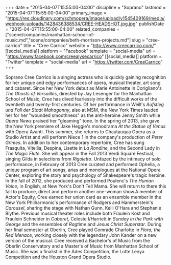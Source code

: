 +++
date = "2015-04-07T15:55:00-04:00"
discipline = "Soprano"
lastmod = "2015-04-07T15:55:00-04:00"
primary_image = "https://res.cloudinary.com/schmopera/image/upload/v1545409169/media/webhook-uploads/1428436388534/CREE-HEADSHOT.jpg.jpg"
publishDate = "2015-04-07T15:55:00-04:00"
related_companies = ["scene/companies/manhattan-school-of-music.md","scene/companies/beth-morrison-projects.md"]
slug = "cree-carrico"
title = "Cree Carrico"
website = "http://www.creecarrico.com/"
[[social_media]]
platform = "Facebook"
template = "social-media"
url = "https://www.facebook.com/creealysecarrico"
[[social_media]]
platform = "Twitter"
template = "social-media"
url = "https://twitter.com/CreeCarrico"
+++

<p>
	<span class="xr_tj Normal_text">Soprano Cree Carrico is a singing actress who is quickly gaining<img alt="" src="http://www.creecarrico.com/index_htm_files/0.gif"> </span><span class="xr_tj Normal_text">recognition for her unique and edgy performances of opera,<img alt="" src="http://www.creecarrico.com/index_htm_files/0.gif"> </span><span class="xr_tl Normal_text">musical theater, art song and cabaret. </span><span class="xr_tl Normal_text">Since her New York debut as Marie Antoinette in Corigliano's <em>The </em></span><span class="xr_tj Normal_text"><em>Ghosts of Versailles</em>, directed by Jay Lesenger for the Manhattan<img alt="" src="http://www.creecarrico.com/index_htm_files/0.gif"> </span><span class="xr_tj Normal_text">School of Music, Cree has dived fearlessly into the difficult works<img alt="" src="http://www.creecarrico.com/index_htm_files/0.gif"> </span><span class="xr_tj Normal_text">of the twentieth and twenty-first centuries. Of her performance in<img alt="" src="http://www.creecarrico.com/index_htm_files/0.gif"> </span><span class="xr_tj Normal_text">Weill's <em>Aufstieg und Fall der Stadt Mahagonny</em>, also at MSM, the<img alt="" src="http://www.creecarrico.com/index_htm_files/0.gif"> </span><span class="xr_tl Normal_text">New York Times lauded her for her "wounded smoothness" as the </span><span class="xr_tj Normal_text">anti-heroine Jenny Smith while <em>Opera News</em> praised her<img alt="" src="http://www.creecarrico.com/index_htm_files/0.gif"> </span><span class="xr_tj Normal_text">"gleaming" tone. In the spring of 2013, she gave the New York<img alt="" src="http://www.creecarrico.com/index_htm_files/0.gif"> </span><span class="xr_tj Normal_text">premiere of Jake Heggie's monodrama <em>At the Statue of Venus</em> with<img alt="" src="http://www.creecarrico.com/index_htm_files/0.gif"> </span><span class="xr_tl Normal_text">Opera Avanti. This summer, she returns to Chautauqua Opera as </span><span class="xr_tj Normal_text">a Studio Artist and will perform Niece 1 in the company's<img alt="" src="http://www.creecarrico.com/index_htm_files/0.gif"> </span><span class="xr_tl Normal_text">production of <em>Peter Grimes</em>. </span><span class="xr_tj Normal_text">In addition to her contemporary repertoire, Cree has sung<img alt="" src="http://www.creecarrico.com/index_htm_files/0.gif"> </span><span class="xr_tl Normal_text">Frasquita, Vitellia, Despina, Lisette in <em>La</em> <em>Rondine,</em> and the Second </span><span class="xr_tj Normal_text">Lady in <em>The Magic Flute</em>. She will appear in the Fall 2013 Verdi<img alt="" src="http://www.creecarrico.com/index_htm_files/0.gif"> </span><span class="xr_tl Normal_text">Square Festival, singing Gilda in selections from <em>Rigoletto</em>. </span><span class="xr_tl Normal_text">Unfazed by the intimacy of solo performance, in February of 2013 </span><span class="xr_tj Normal_text">Cree curated and performed Ophelia, a unique program of art <img alt="" src="http://www.creecarrico.com/index_htm_files/0.gif"><span class="xr_tl Normal_text">songs, arias and monologues at the National Opera Center, </span><span class="xr_tj Normal_text">exploring the story and psychology of Shakespeare's tragic<img alt="" src="http://www.creecarrico.com/index_htm_files/0.gif"> </span><span class="xr_tj Normal_text">heroine. In the fall of 2012, she produced and performed<img alt="" src="http://www.creecarrico.com/index_htm_files/0.gif"> </span><span class="xr_tl Normal_text">Poulenc's <em>The Human Voice</em>, in English, at New York's Don't </span><span class="xr_tl Normal_text">Tell Mama. She will return to there this fall to produce, direct </span><span class="xr_tl Normal_text">and perform another one-woman show.</span><span class="xr_tl Normal_text">A member of Actor's Equity, Cree earned her union card as </span><span class="xr_tj Normal_text">an ensemble member in the New York Philharmonic's<img alt="" src="http://www.creecarrico.com/index_htm_files/0.gif"> </span><span class="xr_tj Normal_text">performance of Rodgers and Hammerstein's <em>Carousel</em>,<img alt="" src="http://www.creecarrico.com/index_htm_files/0.gif"> </span><span class="xr_tj Normal_text">sharing the stage with Nathan Gunn, Kelli O'Hara and<img alt="" src="http://www.creecarrico.com/index_htm_files/0.gif"> </span><span class="xr_tl Normal_text">Stephanie Blythe. Previous musical theater roles include both </span><span class="xr_tj Normal_text">Fraulein Kost and Fraulein Schneider in <em>Cabaret</em>, Celeste<img alt="" src="http://www.creecarrico.com/index_htm_files/0.gif"> </span><span class="xr_tj Normal_text">I/Harriett in <em>Sunday in the Park with George</em> and the<img alt="" src="http://www.creecarrico.com/index_htm_files/0.gif"> </span><span class="xr_tj Normal_text">ensembles of <em>Ragtime</em> and <em>Jesus Christ Superstar</em>. During<img alt="" src="http://www.creecarrico.com/index_htm_files/0.gif"> </span><span class="xr_tj Normal_text">her final semester at Oberlin, Cree played Comrade<img alt="" src="http://www.creecarrico.com/index_htm_files/0.gif"> </span><span class="xr_tl Normal_text">Charlotte in <em>Flora, the Red Menace</em>, working closely with the </span><span class="xr_tl Normal_text">legendary John Kander on a new version of the musical. </span><span class="xr_tj Normal_text">Cree received a Bachelor's of Music from the Oberlin<img alt="" src="http://www.creecarrico.com/index_htm_files/0.gif"> </span><span class="xr_tj Normal_text">Conservatory and a Master's of Music from Manhattan<img alt="" src="http://www.creecarrico.com/index_htm_files/0.gif"> </span><span class="xr_tl Normal_text">School of Music. She was a finalist in the Ades Competition, </span><span class="xr_tj Normal_text">the Lotte Lenya Competition and the Houston Grand Opera<img alt="" src="http://www.creecarrico.com/index_htm_files/0.gif"> </span><span class="xr_tl Normal_text">Studio.</span></span>
</p>
